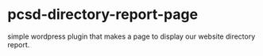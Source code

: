 # pcsd-directory-report-page

simple wordpress plugin that makes a page to display our website directory report.
